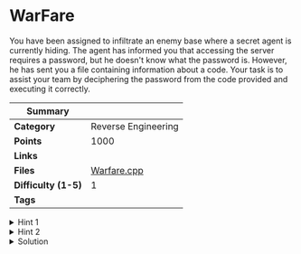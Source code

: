# WarFare

You have been assigned to infiltrate an enemy base where a secret agent is currently hiding. The agent has informed you that accessing the server requires a password, but he doesn't know what the password is. However, he has sent you a file containing information about a code. Your task is to assist your team by deciphering the password from the code provided and executing it correctly.

| Summary              |                                                                                                                                                                                            |
| -------------------- | ------------------------------------------------------------------------------------------------------------------------------------------------------------------------------------------ |
| **Category**         | Reverse Engineering                                                                                                                                                                        |
| **Points**           | 1000                                                                                                                                                                                       |
| **Links**            |                                                                                                                                                                                            |
| **Files**            | [Warfare.cpp](https://ctf.hexhimalaya.com/files/6b7a2dd6fca0d07a39d5aaa75d402ed7/Warfare.cpp?token=.eJyrViotTi2Kz0xRsjLWUSpJTcyFsdMyc1LBbEPDWgD0BAwd.ZK67Jw.JwoIR2DxlN5syfUSMWFGJItzOTk) |
| **Difficulty (1-5)** | 1                                                                                                                                                                                          |
| **Tags**             |                                                                                                                                                                                            |

<details>
  <summary>Hint 1</summary>

Try shuffuling the functions around.

</details>

<details>
  <summary>Hint 2</summary>

One is only needed to get the job done.

</details>

<details>
<summary>Solution</summary>
  
### Follow the process below.
    
The garbler function is for XOR Cipher and the raveler function is for Caesar cipher.
There is an unused variable “message” which stores some character and it has been passed
through a number of function and stored in the variable “somethin”
You just have to change the combination of the functions through which it has been passed.
I.e “string somethin = garbler(message)” and print it.
<details>
<summary>Disclose answer ?</summary>
```copy
CTF{W3|c0me_70_Th3_W@RF@re}
```

</details>

</details>
